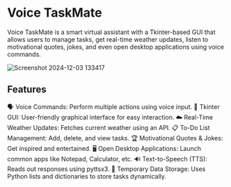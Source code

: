 # Voice TaskMate
Voice TaskMate is a smart virtual assistant with a Tkinter-based GUI that allows users to manage tasks, get real-time weather updates, listen to motivational quotes, jokes, and even open desktop applications using voice commands.

![Screenshot 2024-12-03 133417](https://github.com/user-attachments/assets/87fd9f2e-183c-4fe4-bb66-5f5b76b37a88)

## Features
🗣️ Voice Commands: Perform multiple actions using voice input.
🎨 Tkinter GUI: User-friendly graphical interface for easy interaction.
☁️ Real-Time Weather Updates: Fetches current weather using an API.
📋 To-Do List Management: Add, delete, and view tasks.
🏆 Motivational Quotes & Jokes: Get inspired and entertained.
🖥️ Open Desktop Applications: Launch common apps like Notepad, Calculator, etc.
🔊 Text-to-Speech (TTS): Reads out responses using pyttsx3.
📌 Temporary Data Storage: Uses Python lists and dictionaries to store tasks dynamically.
